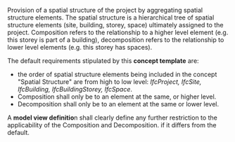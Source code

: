 ﻿Provision of a spatial structure of the project by aggregating spatial structure elements. The spatial structure is a hierarchical tree of spatial structure elements (site, building, storey, space) ultimately assigned to the project. Composition refers to the relationship to a higher level element (e.g. this storey is part of a building), decomposition refers to the relationship to lower level elements (e.g. this storey has spaces).

The default requirements stipulated by this **concept template** are:

*  the order of spatial structure elements being included in the concept "Spatial Structure" are from high to low level: _IfcProject, IfcSite, IfcBuilding, IfcBuildingStorey, IfcSpace_.
*  Composition shall only be to an element at the same, or higher level.
*  Decomposition shall only be to an element at the same or lower level.

A **model view definitio**n shall clearly define any further restriction to the applicability of the Composition and Decomposition. if it differs from the default.
